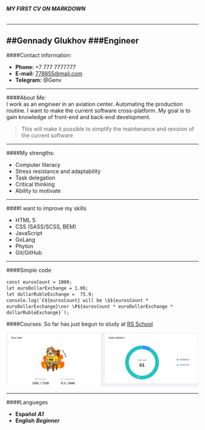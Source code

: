 
###### ___MY FIRST CV ON MARKDOWN___
---


##Gennady Glukhov
###Engineer
---

####Contact information:

* **Phone:** +7 777 7777777
* **E-mail:** 778855@mail.com
* **Telegram:** @Genv

---
####About Me:   
I work as an engineer in an aviation center. Automating the production routine. I want to make the current software cross-platform. My goal is to gain knowledge of front-end and back-end development.
> This will make it possible to simplify the maintenance and revision of the current software
---
####My strengths:
* Computer literacy
* Stress resistance and adaptability
* Task delegation
* Critical thinking
* Ability to motivate
---
####I want to improve my skills 
* HTML 5
* CSS (SASS/SCSS, BEM)
* JavaScript
* GoLang
* Phyton
* Git/GitHub
---
####Simple code
```
const eurosCount = 1000;
let euroDollarExchange = 1.06;
let dollarRubleExchange =  75.9;
console.log(`€${eurosCount} will be \$${eurosCount * euroDollarExchange}\nor \₽${eurosCount * euroDollarExchange * dollarRubleExchange}`);
```
####Courses:
So far has just begun to study at [RS School](https://rs.school/)

![My Status](status.JPG)

---
####Langueges
* **Español** ___A1___
* **English** ___Beginner___